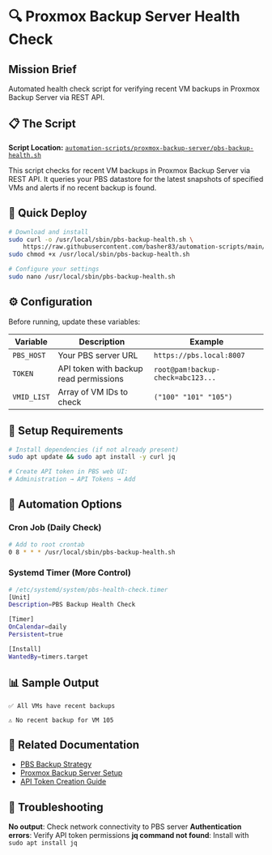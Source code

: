 # 🔍 Proxmox Backup Server Health Check

## Mission Brief

Automated health check script for verifying recent VM backups in Proxmox Backup Server via REST API.

## 📋 The Script

**Script Location:** [`automation-scripts/proxmox-backup-server/pbs-backup-health.sh`](https://github.com/basher83/automation-scripts/blob/main/proxmox-backup-server/pbs-backup-health.sh)

This script checks for recent VM backups in Proxmox Backup Server via REST API. It queries your PBS datastore for the latest snapshots of specified VMs and alerts if no recent backup is found.

## 🚀 Quick Deploy

```bash
# Download and install
sudo curl -o /usr/local/sbin/pbs-backup-health.sh \
    https://raw.githubusercontent.com/basher83/automation-scripts/main/proxmox-backup-server/pbs-backup-health.sh
sudo chmod +x /usr/local/sbin/pbs-backup-health.sh

# Configure your settings
sudo nano /usr/local/sbin/pbs-backup-health.sh
```

## ⚙️ Configuration

Before running, update these variables:

| Variable    | Description                            | Example                           |
| ----------- | -------------------------------------- | --------------------------------- |
| `PBS_HOST`  | Your PBS server URL                    | `https://pbs.local:8007`          |
| `TOKEN`     | API token with backup read permissions | `root@pam!backup-check=abc123...` |
| `VMID_LIST` | Array of VM IDs to check               | `("100" "101" "105")`             |

## 🔧 Setup Requirements

```bash
# Install dependencies (if not already present)
sudo apt update && sudo apt install -y curl jq

# Create API token in PBS web UI:
# Administration → API Tokens → Add
```

## 📅 Automation Options

### Cron Job (Daily Check)

```bash
# Add to root crontab
0 8 * * * /usr/local/sbin/pbs-backup-health.sh
```

### Systemd Timer (More Control)

```bash
# /etc/systemd/system/pbs-health-check.timer
[Unit]
Description=PBS Backup Health Check

[Timer]
OnCalendar=daily
Persistent=true

[Install]
WantedBy=timers.target
```

## 📊 Sample Output

```
✅ All VMs have recent backups
```

```
⚠️ No recent backup for VM 105
```

## 🔗 Related Documentation

- [PBS Backup Strategy](../../proxmox-guides/backup-strategy.md)
- [Proxmox Backup Server Setup](../../proxmox-guides/proxmox-backup-server.md)
- [API Token Creation Guide](../../proxmox-guides/api-tokens.md)

## 🚨 Troubleshooting

**No output**: Check network connectivity to PBS server
**Authentication errors**: Verify API token permissions
**jq command not found**: Install with `sudo apt install jq`
